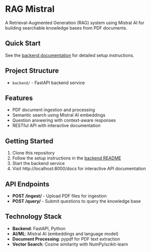 # RAG Mistral

A Retrieval-Augmented Generation (RAG) system using Mistral AI for building searchable knowledge bases from PDF documents.

## Quick Start

See the [backend documentation](backend/README.md) for detailed setup instructions.

## Project Structure

- `backend/` - FastAPI backend service

## Features

- PDF document ingestion and processing
- Semantic search using Mistral AI embeddings
- Question answering with context-aware responses
- RESTful API with interactive documentation

## Getting Started

1. Clone this repository
2. Follow the setup instructions in the [backend README](backend/README.md)
3. Start the backend service
4. Visit http://localhost:8000/docs for interactive API documentation

## API Endpoints

- **POST /ingest/** - Upload PDF files for ingestion
- **POST /query/** - Submit questions to query the knowledge base

## Technology Stack

- **Backend**: FastAPI, Python
- **AI/ML**: Mistral AI (embeddings and language model)
- **Document Processing**: pypdf for PDF text extraction
- **Vector Search**: Cosine similarity with NumPy/scikit-learn
